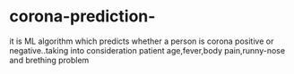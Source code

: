 # corona-prediction-
it is ML algorithm which predicts whether a person is corona positive or negative..taking into consideration patient age,fever,body pain,runny-nose and brething problem
